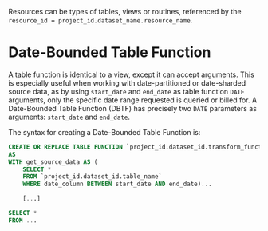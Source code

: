 Resources can be types of tables, views or routines, referenced by the `resource_id = project_id.dataset_name.resource_name`.

# Date-Bounded Table Function
A table function is identical to a view, except it can accept arguments.  This is especially useful when working with date-partitioned or date-sharded source data, as by using `start_date` and `end_date` as table function `DATE` arguments, only the specific date range requested is queried or billed for. A Date-Bounded Table Function (DBTF) has precisely two `DATE` parameters as arguments: `start_date` and `end_date`.

The syntax for creating a Date-Bounded Table Function is:

```sql
CREATE OR REPLACE TABLE FUNCTION `project_id.dataset_id.transform_function_name` (start_date DATE, end_date DATE)
AS
WITH get_source_data AS (
    SELECT * 
    FROM `project_id.dataset_id.table_name`
    WHERE date_column BETWEEN start_date AND end_date)...

    [...]

SELECT *
FROM ...
```

